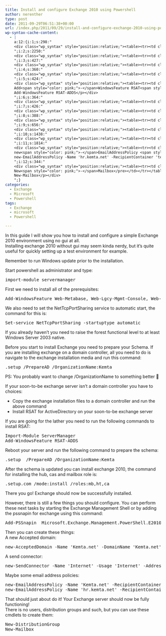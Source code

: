 ```yaml
---
title: Install and configure Exchange 2010 using Powershell
author: nerenther
type: post
date: 2011-09-29T06:51:38+00:00
url: /index.php/2011/09/29/install-and-configure-exchange-2010-using-powershell/
wp-syntax-cache-content:
  - |
    a:12:{i:1;s:298:"
    <div class="wp_syntax" style="position:relative;"><table><tr><td class="code"><pre class="powershell" style="font-family:monospace;">import<span style="color: pink;">-</span>module servermanager</pre></td></tr></table><p class="theCode" style="display:none;">import-module servermanager</p></div>
    ";i:2;s:2250:"
    <div class="wp_syntax" style="position:relative;"><table><tr><td class="code"><pre class="powershell" style="font-family:monospace;">Add<span style="color: pink;">-</span>WindowsFeature Web<span style="color: pink;">-</span>Metabase<span style="color: pink;">,</span> Web<span style="color: pink;">-</span>Lgcy<span style="color: pink;">-</span>Mgmt<span style="color: pink;">-</span>Console<span style="color: pink;">,</span> Web<span style="color: pink;">-</span>Server<span style="color: pink;">,</span> Web<span style="color: pink;">-</span>ISAPI<span style="color: pink;">-</span>Ext<span style="color: pink;">,</span> Web<span style="color: pink;">-</span>Metabase<span style="color: pink;">,</span> Web<span style="color: pink;">-</span>Lgcy<span style="color: pink;">-</span>Mgmt<span style="color: pink;">-</span>Console<span style="color: pink;">,</span> Web<span style="color: pink;">-</span>Basic<span style="color: pink;">-</span>Auth<span style="color: pink;">,</span> Web<span style="color: pink;">-</span>ASP<span style="color: pink;">,</span> Web<span style="color: pink;">-</span>Digest<span style="color: pink;">-</span>Auth<span style="color: pink;">,</span> Web<span style="color: pink;">-</span>Windows<span style="color: pink;">-</span>Auth<span style="color: pink;">,</span> Web<span style="color: pink;">-</span>Dyn<span style="color: pink;">-</span>Compression<span style="color: pink;">,</span> Web<span style="color: pink;">-</span>Net<span style="color: pink;">-</span>Ext<span style="color: pink;">,</span> RPC<span style="color: pink;">-</span>over<span style="color: pink;">-</span>HTTP<span style="color: pink;">-</span>proxy<span style="color: pink;">,</span> AS<span style="color: pink;">-</span>NET<span style="color: pink;">-</span>Framework<span style="color: pink;">,</span> NET<span style="color: pink;">-</span>HTTP<span style="color: pink;">-</span>Activation</pre></td></tr></table><p class="theCode" style="display:none;">Add-WindowsFeature Web-Metabase, Web-Lgcy-Mgmt-Console, Web-Server, Web-ISAPI-Ext, Web-Metabase, Web-Lgcy-Mgmt-Console, Web-Basic-Auth, Web-ASP, Web-Digest-Auth, Web-Windows-Auth, Web-Dyn-Compression, Web-Net-Ext, RPC-over-HTTP-proxy, AS-NET-Framework, NET-HTTP-Activation</p></div>
    ";i:3;s:427:"
    <div class="wp_syntax" style="position:relative;"><table><tr><td class="code"><pre class="powershell" style="font-family:monospace;"><span style="color: #008080; font-weight: bold;">Set-service</span> NetTcpPortSharing <span style="color: #008080; font-style: italic;">-startuptype</span> automatic</pre></td></tr></table><p class="theCode" style="display:none;">Set-service NetTcpPortSharing -startuptype automatic</p></div>
    ";i:4;s:360:"
    <div class="wp_syntax" style="position:relative;"><table><tr><td class="code"><pre class="powershell" style="font-family:monospace;">.setup <span style="color: pink;">/</span>PrepareAD <span style="color: pink;">/</span>OrganizationName:Kemta</pre></td></tr></table><p class="theCode" style="display:none;">.setup /PrepareAD /OrganizationName:Kemta</p></div>
    ";i:5;s:424:"
    <div class="wp_syntax" style="position:relative;"><table><tr><td class="code"><pre class="powershell" style="font-family:monospace;">Import<span style="color: pink;">-</span>Module ServerManager
    Add<span style="color: pink;">-</span>WindowsFeature RSAT<span style="color: pink;">-</span>ADDS</pre></td></tr></table><p class="theCode" style="display:none;">Import-Module ServerManager
    Add-WindowsFeature RSAT-ADDS</p></div>
    ";i:6;s:364:"
    <div class="wp_syntax" style="position:relative;"><table><tr><td class="code"><pre class="powershell" style="font-family:monospace;">.setup  <span style="color: pink;">/</span>PrepareAD <span style="color: pink;">/</span>OrganizationName:Kemta</pre></td></tr></table><p class="theCode" style="display:none;">.setup  /PrepareAD /OrganizationName:Kemta</p></div>
    ";i:7;s:426:"
    <div class="wp_syntax" style="position:relative;"><table><tr><td class="code"><pre class="powershell" style="font-family:monospace;">.setup.com <span style="color: pink;">/</span>mode:install <span style="color: pink;">/</span>roles:mb<span style="color: pink;">,</span>ht<span style="color: pink;">,</span>ca</pre></td></tr></table><p class="theCode" style="display:none;">.setup.com /mode:install /roles:mb,ht,ca</p></div>
    ";i:8;s:388:"
    <div class="wp_syntax" style="position:relative;"><table><tr><td class="code"><pre class="powershell" style="font-family:monospace;"><span style="color: #008080; font-weight: bold;">Add-PSSnapin</span>  Microsoft.Exchange.Management.PowerShell.E2010</pre></td></tr></table><p class="theCode" style="display:none;">Add-PSSnapin  Microsoft.Exchange.Management.PowerShell.E2010</p></div>
    ";i:9;s:656:"
    <div class="wp_syntax" style="position:relative;"><table><tr><td class="code"><pre class="powershell" style="font-family:monospace;">new<span style="color: pink;">-</span>AcceptedDomain <span style="color: #008080; font-style: italic;">-Name</span> <span style="color: #800000;">'Kemta.net'</span> <span style="color: pink;">-</span>DomainName <span style="color: #800000;">'Kemta.net'</span> <span style="color: pink;">-</span>DomainType <span style="color: #800000;">'Authoritative'</span></pre></td></tr></table><p class="theCode" style="display:none;">new-AcceptedDomain -Name 'Kemta.net' -DomainName 'Kemta.net' -DomainType 'Authoritative'</p></div>
    ";i:10;s:1438:"
    <div class="wp_syntax" style="position:relative;"><table><tr><td class="code"><pre class="powershell" style="font-family:monospace;">new<span style="color: pink;">-</span>SendConnector <span style="color: #008080; font-style: italic;">-Name</span> <span style="color: #800000;">'Internet'</span> <span style="color: pink;">-</span>Usage <span style="color: #800000;">'Internet'</span> <span style="color: pink;">-</span>AddressSpaces <span style="color: #800000;">'SMTP:*;1'</span> <span style="color: pink;">-</span>IsScopedConnector <span style="color: #800080;">$false</span> <span style="color: pink;">-</span>DNSRoutingEnabled <span style="color: #800080;">$false</span> <span style="color: pink;">-</span>SmartHosts <span style="color: #800000;">'smarthost.kemta.net'</span> <span style="color: pink;">-</span>SmartHostAuthMechanism <span style="color: #800000;">'None'</span> <span style="color: pink;">-</span>UseExternalDNSServersEnabled <span style="color: #800080;">$false</span> <span style="color: pink;">-</span>SourceTransportServers <span style="color: #800000;">'TESTEX1'</span></pre></td></tr></table><p class="theCode" style="display:none;">new-SendConnector -Name 'Internet' -Usage 'Internet' -AddressSpaces 'SMTP:*;1' -IsScopedConnector $false -DNSRoutingEnabled $false -SmartHosts 'smarthost.kemta.net' -SmartHostAuthMechanism 'None' -UseExternalDNSServersEnabled $false -SourceTransportServers 'TESTEX1'</p></div>
    ";i:11;s:1814:"
    <div class="wp_syntax" style="position:relative;"><table><tr><td class="code"><pre class="powershell" style="font-family:monospace;">new<span style="color: pink;">-</span>EmailAddressPolicy <span style="color: #008080; font-style: italic;">-Name</span> <span style="color: #800000;">'Kemta.net'</span> <span style="color: pink;">-</span>RecipientContainer <span style="color: #800000;">'test.local/Kemta.net'</span> <span style="color: pink;">-</span>IncludedRecipients <span style="color: #800000;">'AllRecipients'</span> <span style="color: pink;">-</span>Priority <span style="color: #800000;">'Lowest'</span> <span style="color: pink;">-</span>EnabledEmailAddressTemplates <span style="color: #800000;">'SMTP:%g.%s@Kemta.net'</span>
    new<span style="color: pink;">-</span>EmailAddressPolicy <span style="color: #008080; font-style: italic;">-Name</span> <span style="color: #800000;">'hr.kemta.net'</span> <span style="color: pink;">-</span>RecipientContainer <span style="color: #800000;">'test.local/Kemta.net/Users/HR'</span> <span style="color: pink;">-</span>IncludedRecipients <span style="color: #800000;">'AllRecipients'</span> <span style="color: pink;">-</span>Priority <span style="color: #800000;">'1'</span> <span style="color: pink;">-</span>EnabledEmailAddressTemplates <span style="color: #800000;">'SMTP:%g.%s@Kemta.net'</span></pre></td></tr></table><p class="theCode" style="display:none;">new-EmailAddressPolicy -Name 'Kemta.net' -RecipientContainer 'test.local/Kemta.net' -IncludedRecipients 'AllRecipients' -Priority 'Lowest' -EnabledEmailAddressTemplates 'SMTP:%g.%s@Kemta.net'
    new-EmailAddressPolicy -Name 'hr.kemta.net' -RecipientContainer 'test.local/Kemta.net/Users/HR' -IncludedRecipients 'AllRecipients' -Priority '1' -EnabledEmailAddressTemplates 'SMTP:%g.%s@Kemta.net'</p></div>
    ";i:12;s:344:"
    <div class="wp_syntax" style="position:relative;"><table><tr><td class="code"><pre class="powershell" style="font-family:monospace;">New<span style="color: pink;">-</span>DistributionGroup
    New<span style="color: pink;">-</span>Mailbox</pre></td></tr></table><p class="theCode" style="display:none;">New-DistributionGroup
    New-Mailbox</p></div>
    ";}
categories:
  - Exchange
  - Microsoft
  - Powershell
tags:
  - Exchange
  - microsoft
  - Powershell

---
```

In this guide I will show you how to install and configure a simple Exchange 2010 environment using no gui at all.  
Installing exchange 2010 without gui may seem kinda nerdy, but it&#8217;s quite useful for quickly setting up a test environment for example.

Remember to run Windows update prior to the installation.

Start powershell as administrator and type:

<pre lang="powershell">import-module servermanager</pre>

First we need to install all of the prerequisites:

<pre lang="powershell">Add-WindowsFeature Web-Metabase, Web-Lgcy-Mgmt-Console, Web-Server, Web-ISAPI-Ext, Web-Metabase, Web-Lgcy-Mgmt-Console, Web-Basic-Auth, Web-ASP, Web-Digest-Auth, Web-Windows-Auth, Web-Dyn-Compression, Web-Net-Ext, RPC-over-HTTP-proxy, AS-NET-Framework, NET-HTTP-Activation</pre>

We also need to set the NetTcpPortSharing service to automatic start, the command for this is:

<pre lang="powershell">Set-service NetTcpPortSharing -startuptype automatic</pre>

If you already haven&#8217;t you need to raise the forest functional level to at least Windows Server 2003 native.

Before you start to install Exchange you need to prepare your Schema. If you are installing exchange on a domain controller, all you need to do is navigate to the exchange installation media and run this command:

<pre lang="powershell">.setup /PrepareAD /OrganizationName:Kemta</pre>

PS: You probably want to change /OrganizationName to something better 🙂

If your soon-to-be exchange server isn&#8217;t a domain controller you have to choices:

  * Copy the exchange installation files to a domain controller and run the above command
  * Install RSAT for ActiveDirectory on your soon-to-be exchange server

If you are going for the lather you need to run the following commands to install RSAT:

<pre lang="powershell">Import-Module ServerManager
Add-WindowsFeature RSAT-ADDS</pre>

Reboot your server and run the following command to prepare the schema:

<pre lang="powershell">.setup  /PrepareAD /OrganizationName:Kemta</pre>

After the schema is updated you can install exchange 2010, the command for installing the hub, cas and mailbox role is:

<pre lang="powershell">.setup.com /mode:install /roles:mb,ht,ca</pre>

There you go! Exchange should now be successfully installed.

However, there is still a few things you should configure. You can perform these next tasks by starting the Exchange Management Shell or by adding the pssnapin for exchange using this command:

<pre lang="powershell">Add-PSSnapin  Microsoft.Exchange.Management.PowerShell.E2010</pre>

Then you can create these things:  
A new Accepted domain:

<pre lang="powershell">new-AcceptedDomain -Name 'Kemta.net' -DomainName 'Kemta.net' -DomainType 'Authoritative'</pre>

A send connector:

<pre lang="powershell">new-SendConnector -Name 'Internet' -Usage 'Internet' -AddressSpaces 'SMTP:*;1' -IsScopedConnector $false -DNSRoutingEnabled $false -SmartHosts 'smarthost.kemta.net' -SmartHostAuthMechanism 'None' -UseExternalDNSServersEnabled $false -SourceTransportServers 'TESTEX1'</pre>

Maybe some email address policies:

<pre lang="powershell">new-EmailAddressPolicy -Name 'Kemta.net' -RecipientContainer 'test.local/Kemta.net' -IncludedRecipients 'AllRecipients' -Priority 'Lowest' -EnabledEmailAddressTemplates 'SMTP:%g.%s@Kemta.net'
new-EmailAddressPolicy -Name 'hr.kemta.net' -RecipientContainer 'test.local/Kemta.net/Users/HR' -IncludedRecipients 'AllRecipients' -Priority '1' -EnabledEmailAddressTemplates 'SMTP:%g.%s@Kemta.net'</pre>

That should just about do it! Your Exchange server should now be fully functioning!  
There is no users, distribution groups and such, but you can use these cmdlets to create them:

<pre lang="powershell">New-DistributionGroup
New-Mailbox</pre>